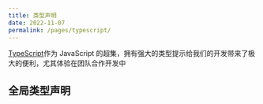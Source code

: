 ```yaml
---
title: 类型声明
date: 2022-11-07
permalink: /pages/typescript/
---
```


[TypeScript](https://www.tslang.cn/docs/home.html)作为 JavaScript 的超集，拥有强大的类型提示给我们的开发带来了极大的便利，尤其体验在团队合作开发中

## 全局类型声明
